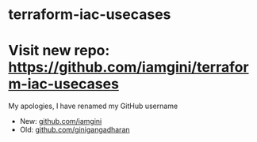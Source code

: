 # terraform-iac-usecases
# Visit new repo: https://github.com/iamgini/terraform-iac-usecases

My apologies, I have renamed my GitHub username

- New: [github.com/iamgini](https://github.com/iamgini)
- Old: [github.com/ginigangadharan](https://github.com/ginigangadharan)

